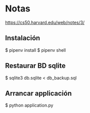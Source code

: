 # Notas

https://cs50.harvard.edu/web/notes/3/

## Instalación

$ pipenv install
$ pipenv shell

## Restaurar BD sqlite

$ sqlite3 db.sqlite < db_backup.sql 


## Arrancar applicación

$ python application.py

